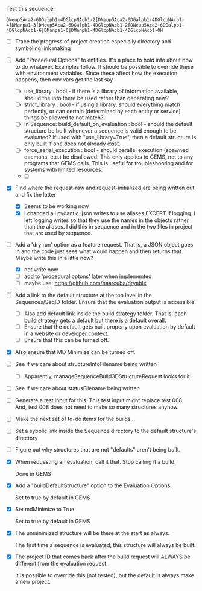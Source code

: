Test this sequence:

    DNeup5Aca2-6DGalpb1-4DGlcpNAcb1-2[DNeup5Aca2-6DGalpb1-4DGlcpNAcb1-4]DManpa1-3[DNeup5Aca2-6DGalpb1-4DGlcpNAcb1-2[DNeup5Aca2-6DGalpb1-4DGlcpNAcb1-6]DManpa1-6]DManpb1-4DGlcpNAcb1-4DGlcpNAcb1-OH


- [ ] Trace the progress of project creation especially directory and symboling link making
- [ ] Add "Procedural Options" to entities.  It's a place to hold info about how to do whatever.  Examples follow.  It should be possible to override these with environment variables.  Since these affect how the execution happens, then env vars get the last say. 
	- [ ] use_library : bool - if there is a library of information available, should the info there be used rather than generating new?
	- [ ] strict_library : bool - if using a library, should everything match perfectly, or can certain (determined by each entity or service) things be allowed to not match?
	- [ ] In Sequence:  build_default_on_evaluation : bool - should the default structure be built whenever a sequence is valid enough to be evaluated?  If used with "use_library=True", then a default structure is only built if one does not already exist.
	- [ ] force_serial_execution : bool - should parallel execution (spawned daemons, etc.) be disallowed.  This only applies to GEMS, not to any programs that GEMS calls.  This is useful for troubleshooting and for systems with limited resources.
	- [ ] 
- [x] Find where the request-raw and request-initialized are being written out and fix the latter
	- [x] Seems to be working now
	- [x] I changed all pydantic .json writes to use aliases EXCEPT if logging.  I left logging writes so that they use the names in the objects rather than the aliases.  I did this in sequence and in the two files in project that are used by sequence.
- [ ] Add a 'dry run' option as a feature request.  That is, a JSON object goes in and the code just sees what would happen and then returns that.  Maybe write this in a little now?
	- [x] not write now
	- [ ] add to 'procedural optons' later when implemented
	- [ ] maybe use:  https://github.com/haarcuba/dryable
- [ ] Add a link to the default structure at the top level in the Sequences/SeqID folder.  Ensure that the evaluation output is accessible.
	- [ ] Also add default link inside the build strategy folder.  That is, each build strategy gets a default but there is a default overall.
	- [ ] Ensure that the default gets built properly upon evaluation by default in a website or developer context.
	- [ ] Ensure that this can be turned off.
- [x] Also ensure that MD Minimize can be turned off.
- [ ] See if we care about structureInfoFilename being written
	- [ ] Apparently, manageSequenceBuild3DStructureRequest looks for it
- [ ] See if we care about statusFilename being written
- [ ] Generate a test input for this.  This test input might replace test 008.  And, test 008 does not need to make so many structures anyhow.
- [ ] Make the next set of to-do items for the builds...
- [ ] Set a sybolic link inside the Sequence directory to the default structure's directory
- [ ] Figure out why structures that are not "defaults" aren't being built.





- [x] When requesting an evaluation, call it that.  Stop calling it a build. 

	Done in GEMS

- [x] Add a "buildDefaultStructure" option to the Evaluation Options.   

	Set to true by default in GEMS

- [x] Set mdMinimize to True

	Set to true by default in GEMS

- [x] The unminimized structure will be there at the start as always.

	The first time a sequence is evaluated, this structure will always be built.

- [x] The project ID that comes back after the build request will ALWAYS be different from the evaluation request.

	It is possible to override this (not tested), but the default is always make a new project.


